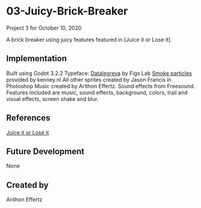 # 03-Juicy-Brick-Breaker
Project 3 for October 10, 2020

A brick breaker using juicy features featured in [Juice it or Lose it].

## Implementation
Built using Godot 3.2.2
Typeface: [Datalegreya](https://fontlibrary.org/en/font/datalegreya) by Figs Lab
[Smoke particles](https://kenney.nl/assets/smoke-particles) provided by kenney.nl
All other sprites created by Jason Francis in Photoshop
Music created by Arithon Effertz.
Sound effects from Freesound.
Features included are music, sound effects, background, colors, trail and visual effects, screen shake and blur.

## References
[Juice it or Lose it](https://www.youtube.com/watch?v=Fy0aCDmgnxg)

## Future Development
None

## Created by 
Arithon Effertz
